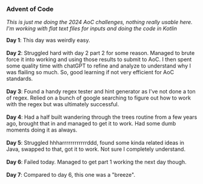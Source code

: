 <h3>Advent of Code</h3>

<i>This is just me doing the 2024 AoC challenges, nothing really usable here.  I'm working with flat text files for 
inputs and doing the code in Kotlin</i>

**Day 1**: This day was weirdly easy. <br><br>
**Day 2**: Struggled hard with day 2 part 2 for some reason.  Managed to brute force it into working and using those 
results to submit to AoC.  I then spent some quality time with chatGPT to refine and analyze to understand why I was 
flailing so much.  So, good learning if not very efficient for AoC standards.<br><br>
**Day 3**: Found a handy regex tester and hint generator as I've not done a ton of regex.  Relied on a bunch of google 
searching to figure out how to work with the regex but was ultimately successful.<br><br>
**Day 4**: Had a half built wandering through the trees routine from a few years ago, brought that in and managed to 
get it to work.  Had some dumb moments doing it as always.<br><br>
**Day 5**: Struggled hhharrrrrrrrrrrrddd, found some kinda related ideas in Java, swapped to that, got it to work.  Not 
sure I completely understand.<br><br>
**Day 6**: Failed today.  Managed to get part 1 working the next day though. <br><br>
**Day 7**: Compared to day 6, this one was a "breeze".




